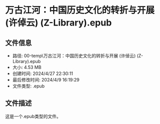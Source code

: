 ﻿# 万古江河：中国历史文化的转折与开展 (许倬云) (Z-Library).epub

## 文件信息
- 路径: 00-temp\万古江河：中国历史文化的转折与开展 (许倬云) (Z-Library).epub
- 大小: 4.53 MB
- 创建时间: 2024/4/27 22:30:11
- 最后修改时间: 2024/4/9 16:19:29
- 文件类型: .epub

## 文件描述
这是一个.epub类型的文件。

